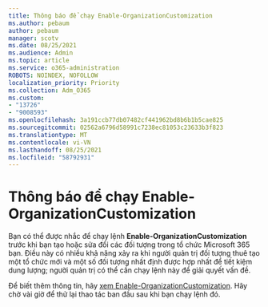 ```yaml
---
title: Thông báo để chạy Enable-OrganizationCustomization
ms.author: pebaum
author: pebaum
manager: scotv
ms.date: 08/25/2021
ms.audience: Admin
ms.topic: article
ms.service: o365-administration
ROBOTS: NOINDEX, NOFOLLOW
localization_priority: Priority
ms.collection: Adm_O365
ms.custom:
- "13726"
- "9008593"
ms.openlocfilehash: 3a191ccb77db07482cf441962bd8b6b1b5cae825
ms.sourcegitcommit: 02562a6796d58991c7238ec81053c23633b3f823
ms.translationtype: MT
ms.contentlocale: vi-VN
ms.lasthandoff: 08/25/2021
ms.locfileid: "58792931"
---
```

# <a name="message-to-run-enable-organizationcustomization"></a>Thông báo để chạy Enable-OrganizationCustomization

Bạn có thể được nhắc để chạy lệnh **Enable-OrganizationCustomization** trước khi bạn tạo hoặc sửa đổi các đối tượng trong tổ chức Microsoft 365 bạn. Điều này có nhiều khả năng xảy ra khi người quản trị đối tượng thuê tạo một tổ chức mới và một số đối tượng nhất định được hợp nhất để tiết kiệm dung lượng; người quản trị có thể cần chạy lệnh này để giải quyết vấn đề.

Để biết thêm thông tin, hãy [xem Enable-OrganizationCustomization](https://docs.microsoft.com/powershell/module/exchange/enable-organizationcustomization). Hãy chờ vài giờ để thử lại thao tác ban đầu sau khi bạn chạy lệnh đó.